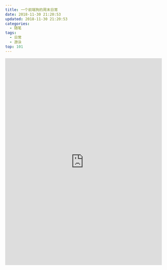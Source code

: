 ```yaml
---
title: 一个前端狗的周末日常
date: 2018-11-30 21:20:53
updated: 2018-11-30 21:20:53
categories:
  - 随笔
tags:
  - 日常
  - 游泳
top: 101
---
```


<!--
http://gohom.win/2016/02/11/stop-redirect-iframe/
https://blog.csdn.net/xm_csdn/article/details/78102091
https://segmentfault.com/a/1190000004502619#articleHeader11
-->

<iframe src="https://h5.weishi.qq.com/weishi/feed/71iAtl7UG1GsL8t7H/wsfeed?_proxy=1&_wv=1&wxplay=1&id=71iAtl7UG1GsL8t7H&spid=1532958172271998&reqseq=624356966&image=/64b651b71e914ad5a299a32906f1pic&bgSize=contain&pkg=4160&attach=cp_reserves3_4002%7Ccp_reserves16_2&from=timeline&isappinstalled=0" frameborder="0" scrolling="no" style="width: 100%; min-height: 667px;"
sandbox="allow-forms allow-scripts allow-same-origin"></iframe>

<!--more-->

<!--
<div style="
    display: flex;
    flex-direction: column;
    align-items: center;
    justify-content: center;
    flex-flow: wrap;
">

  <video id="video" controls="" preload="auto"  style="width:100%;margin-bottom:10px;">
        <source id="mp4" src="/assets/2018-11-30-一个前端狗的周末日常.assets/0a49c6f37bb0c53711988031a28d15.mp4" type="video/mp4">
        <p>Your user agent does not support the HTML5 Video element.</p>
  </video>

  <video id="video" controls="" preload="auto" style="width:100%;margin-bottom:10px;">
        <source id="mp4" src="/assets/2018-11-30-一个前端狗的周末日常.assets/b644258d2b9278e3e0b8e0a5ede70181.mp4" type="video/mp4">
        <p>Your user agent does not support the HTML5 Video element.</p>
  </video>

  <video id="video" controls="" preload="auto" style="width:100%;margin-bottom:10px;">
        <source id="mp4" src="/assets/2018-11-30-一个前端狗的周末日常.assets/IMG_3334.mp4" type="video/mp4">
        <p>Your user agent does not support the HTML5 Video element.</p>
  </video>
</div>
-->
